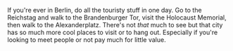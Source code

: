  If you're ever in Berlin, do all the touristy stuff in one day. Go to the Reichstag and walk to the Brandenburger Tor, visit the Holocaust Memorial, then walk to the Alexanderplatz. There's not *that* much to see but that city has so much more cool places to visit or to hang out. Especially if you're looking to meet people or not pay much for little value. 